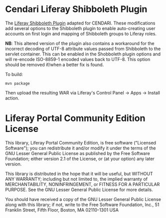 Cendari Liferay Shibboleth Plugin
=================================

The [Liferay Shibboleth Plugin](https://github.com/CENDARI/liferay-plugins/tree/master/hooks/shibboleth-hook)
adapted for CENDARI. These modifications add several options to the Shibboleth plugin to enable auto-creating
user accounts on first login and mapping of Shibboleth groups to Liferay roles.

**NB**: This altered version of the plugin also contains a workaround for the incorrect decoding of UTF-8
attribute values passed from Shibboleth to the servlet container. This can be enabled in the Shobboleth
plugin options and will re-encode ISO-8859-1 encoded values back to UTF-8. This option should be removed
if/when a better fix is found.

To build:

    mvn package

Then upload the resulting WAR via Liferay's Control Panel -> Apps -> Install action.

Liferay Portal Community Edition License
========================================

This library, Liferay Portal Community Edition, is free software ("Licensed Software"); you can redistribute it and/or
modify it under the terms of the GNU Lesser General Public License as published by the Free Software Foundation; either
version 2.1 of the License, or (at your option) any later version.

This library is distributed in the hope that it will be useful, but WITHOUT ANY WARRANTY; including but not limited to,
the implied warranty of MERCHANTABILITY, NONINFRINGEMENT, or FITNESS FOR A PARTICULAR PURPOSE. See the GNU Lesser
General Public License for more details.

You should have received a copy of the GNU Lesser General Public License along with this library; if not, write to the
Free Software Foundation, Inc., 51 Franklin Street, Fifth Floor, Boston, MA 02110-1301 USA
